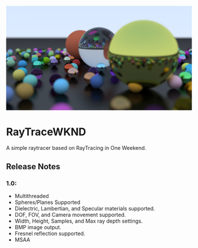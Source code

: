 ![A raytraced image](images/out.png)
# RayTraceWKND
A simple raytracer based on RayTracing in One Weekend.
## Release Notes
### 1.0:
- Multithreaded
- Spheres/Planes Supported
- Dielectric, Lambertian, and Specular materials supported.
- DOF, FOV, and Camera movement supported.
- Width, Height, Samples, and Max ray depth settings.
- BMP image output.
- Fresnel reflection supported.
- MSAA